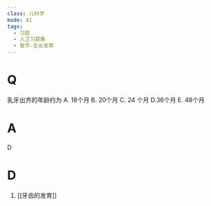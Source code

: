 ```yaml
---
class: 儿科学
mode: A1
tags:
  - 习题
  - 人卫习题集
  - 章节-生长发育
---
```


# Q
乳牙出齐的年龄约为
A. 18个月 
B. 20个月 
C. 24 个月
D.36个月 
E. 48个月
# A
D
# D
1. [[牙齿的发育]]